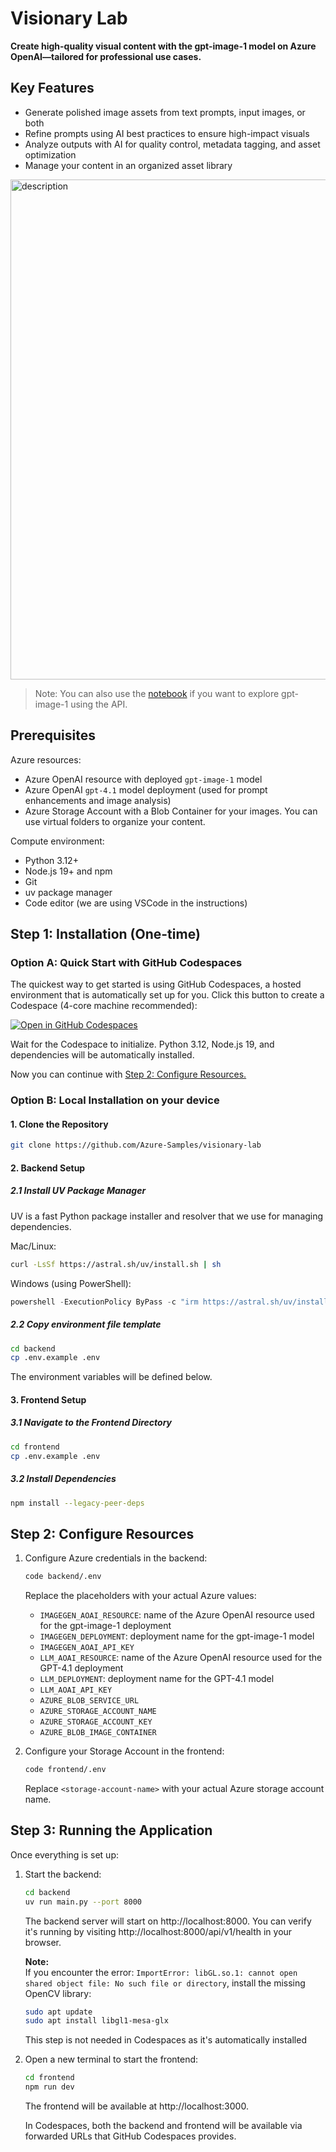 # Visionary Lab

**Create high-quality visual content with the gpt-image-1 model on Azure OpenAI—tailored for professional use cases.**

## Key Features

- Generate polished image assets from text prompts, input images, or both
- Refine prompts using AI best practices to ensure high-impact visuals
- Analyze outputs with AI for quality control, metadata tagging, and asset optimization
- Manage your content in an organized asset library

<img src="ui-sample.png" alt="description" width="800"/>

> Note: You can also use the [notebook](notebooks/gpt-image-1.ipynb) if you want to explore gpt-image-1 using the API.

## Prerequisites

Azure resources:

- Azure OpenAI resource with deployed `gpt-image-1` model
- Azure OpenAI `gpt-4.1` model deployment (used for prompt enhancements and image analysis)
- Azure Storage Account with a Blob Container for your images. You can use virtual folders to organize your content.

Compute environment:

- Python 3.12+
- Node.js 19+ and npm
- Git
- uv package manager
- Code editor (we are using VSCode in the instructions)

## Step 1: Installation (One-time)

### Option A: Quick Start with GitHub Codespaces

The quickest way to get started is using GitHub Codespaces, a hosted environment that is automatically set up for you. Click this button to create a Codespace (4-core machine recommended):

[![Open in GitHub Codespaces](https://github.com/codespaces/badge.svg)](https://github.com/codespaces/new?hide_repo_select=true&ref=main&repo=Azure-Samples/visionary-lab)

Wait for the Codespace to initialize. Python 3.12, Node.js 19, and dependencies will be automatically installed.

Now you can continue with [Step 2: Configure Resources.](#step-2-configure-resources)

### Option B: Local Installation on your device

#### 1. Clone the Repository

```bash
git clone https://github.com/Azure-Samples/visionary-lab
```

#### 2. Backend Setup

##### 2.1 Install UV Package Manager

UV is a fast Python package installer and resolver that we use for managing dependencies.

Mac/Linux:

```bash
curl -LsSf https://astral.sh/uv/install.sh | sh
```

Windows (using PowerShell):

```powershell
powershell -ExecutionPolicy ByPass -c "irm https://astral.sh/uv/install.ps1 | iex"
```

##### 2.2 Copy environment file template

```bash
cd backend
cp .env.example .env
```

The environment variables will be defined below.

#### 3. Frontend Setup

##### 3.1 Navigate to the Frontend Directory

```bash
cd frontend
cp .env.example .env
```

##### 3.2 Install Dependencies

```bash
npm install --legacy-peer-deps
```

## Step 2: Configure Resources

1. Configure Azure credentials in the backend:

   ```bash
   code backend/.env
   ```

   Replace the placeholders with your actual Azure values:

   - `IMAGEGEN_AOAI_RESOURCE`: name of the Azure OpenAI resource used for the gpt-image-1 deployment
   - `IMAGEGEN_DEPLOYMENT`: deployment name for the gpt-image-1 model
   - `IMAGEGEN_AOAI_API_KEY`
   - `LLM_AOAI_RESOURCE`: name of the Azure OpenAI resource used for the GPT-4.1 deployment
   - `LLM_DEPLOYMENT`: deployment name for the GPT-4.1 model
   - `LLM_AOAI_API_KEY`
   - `AZURE_BLOB_SERVICE_URL`
   - `AZURE_STORAGE_ACCOUNT_NAME`
   - `AZURE_STORAGE_ACCOUNT_KEY`
   - `AZURE_BLOB_IMAGE_CONTAINER`

2. Configure your Storage Account in the frontend:
   ```bash
   code frontend/.env
   ```
   Replace `<storage-account-name>` with your actual Azure storage account name.

## Step 3: Running the Application

Once everything is set up:

1. Start the backend:

   ```bash
   cd backend
   uv run main.py --port 8000
   ```

   The backend server will start on http://localhost:8000. You can verify it's running by visiting http://localhost:8000/api/v1/health in your browser.

   **Note:**  
   If you encounter the error: `ImportError: libGL.so.1: cannot open shared object file: No such file or directory`, install the missing OpenCV library:

   ```bash
   sudo apt update
   sudo apt install libgl1-mesa-glx
   ```

   This step is not needed in Codespaces as it's automatically installed

2. Open a new terminal to start the frontend:

   ```bash
   cd frontend
   npm run dev
   ```

   The frontend will be available at http://localhost:3000.

   In Codespaces, both the backend and frontend will be available via forwarded URLs that GitHub Codespaces provides.
